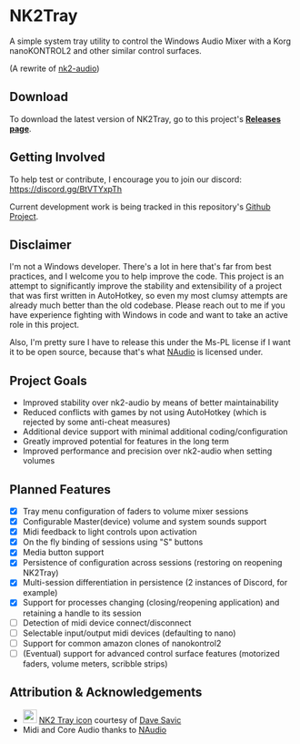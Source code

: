 # NK2Tray
A simple system tray utility to control the Windows Audio Mixer with a Korg nanoKONTROL2 and other similar control surfaces.

(A rewrite of [nk2-audio](https://github.com/ho0ber/nk2-audio))

## Download
To download the latest version of NK2Tray, go to this project's [**Releases page**](https://github.com/ho0ber/NK2Tray/releases).

## Getting Involved
To help test or contribute, I encourage you to join our discord: https://discord.gg/BtVTYxpTh

Current development work is being tracked in this repository's [Github Project](https://github.com/ho0ber/NK2Tray/projects/1).

## Disclaimer
I'm not a Windows developer. There's a lot in here that's far from best practices, and I welcome you to help improve the code. This project is an attempt to significantly improve the stability and extensibility of a project that was first written in AutoHotkey, so even my most clumsy attempts are already much better than the old codebase. Please reach out to me if you have experience fighting with Windows in code and want to take an active role in this project.

Also, I'm pretty sure I have to release this under the Ms-PL license if I want it to be open source, because that's what [NAudio](https://github.com/naudio/NAudio) is licensed under.

## Project Goals
* Improved stability over nk2-audio by means of better maintainability
* Reduced conflicts with games by not using AutoHotkey (which is rejected by some anti-cheat measures)
* Additional device support with minimal additional coding/configuration
* Greatly improved potential for features in the long term
* Improved performance and precision over nk2-audio when setting volumes

## Planned Features
- [x] Tray menu configuration of faders to volume mixer sessions
- [x] Configurable Master(device) volume and system sounds support
- [x] Midi feedback to light controls upon activation
- [x] On the fly binding of sessions using "S" buttons
- [x] Media button support
- [x] Persistence of configuration across sessions (restoring on reopening NK2Tray)
- [x] Multi-session differentiation in persistence (2 instances of Discord, for example)
- [x] Support for processes changing (closing/reopening application) and retaining a handle to its session
- [ ] Detection of midi device connect/disconnect
- [ ] Selectable input/output midi devices (defaulting to nano)
- [ ] Support for common amazon clones of nanokontrol2
- [ ] (Eventual) support for advanced control surface features (motorized faders, volume meters, scribble strips)

## Attribution & Acknowledgements
 * <img src="https://raw.githubusercontent.com/ho0ber/NK2Tray/master/NK2Tray/nk2tray.ico" height="24"> [NK2 Tray icon](NK2Tray/nk2tray.ico) courtesy of [Dave Savic](https://www.iconfinder.com/icons/2001872/blue_level_levels_mixer_settings_shadow_volume_icon)
 * Midi and Core Audio thanks to [NAudio](https://github.com/naudio/NAudio)
